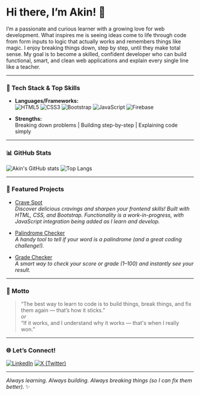 # Hi there, I’m Akin! 👋

I’m a passionate and curious learner with a growing love for web development. What inspires me is seeing ideas come to life through code from form inputs to logic that actually works and remembers things like magic. I enjoy breaking things down, step by step, until they make total sense. My goal is to become a skilled, confident developer who can build functional, smart, and clean web applications and explain every single line like a teacher.

---

### 🚀 Tech Stack & Top Skills

- **Languages/Frameworks:**  
  ![HTML5](https://img.shields.io/badge/-HTML5-E34F26?logo=html5&logoColor=fff) 
  ![CSS3](https://img.shields.io/badge/-CSS3-1572B6?logo=css3&logoColor=fff) 
  ![Bootstrap](https://img.shields.io/badge/-Bootstrap-7952B3?logo=bootstrap&logoColor=fff)
  ![JavaScript](https://img.shields.io/badge/-JavaScript-F7DF1E?logo=javascript&logoColor=222)
  ![Firebase](https://img.shields.io/badge/-Firebase-FFCA28?logo=firebase&logoColor=222)

- **Strengths:**  
  Breaking down problems | Building step-by-step | Explaining code simply

---

### 📊 GitHub Stats

![Akin's GitHub stats](https://github-readme-stats.vercel.app/api?username=investor-Akin&show_icons=true&theme=radical)
![Top Langs](https://github-readme-stats.vercel.app/api/top-langs/?username=investor-Akin&layout=compact&theme=radical)

---

### 🌟 Featured Projects

- [Crave Spot](https://github.com/investor-Akin/crave-spot)  
  _Discover delicious cravings and sharpen your frontend skills!
Built with HTML, CSS, and Bootstrap. Functionality is a work-in-progress, with JavaScript integration being added as I learn and develop._

- [Palindrome Checker](https://github.com/investor-Akin/Palindrome-Checker)  
  _A handy tool to tell if your word is a palindrome (and a great coding challenge!)._

- [Grade Checker](https://github.com/investor-Akin/Grade-checker)  
  _A smart way to check your score or grade (1–100) and instantly see your result._

---

### 💬 Motto

> “The best way to learn to code is to build things, break things, and fix them again — that’s how it sticks.”  
> _or_  
> “If it works, and I understand why it works — that's when I really won.”

---

### 🌐 Let’s Connect!

[![LinkedIn](https://img.shields.io/badge/-LinkedIn-0077B5?logo=linkedin&logoColor=white)](https://www.linkedin.com/in/%F0%9F%91%A8%E2%80%8D%F0%9F%92%BB-%C3%A4kinbowale-8921a32a6)
[![X (Twitter)](https://img.shields.io/badge/-@CodewithAkin-1DA1F2?logo=x&logoColor=white)](https://x.com/CodewithAkin?t=IiRfCldjlz1AMq4bwNKPIg&s=09)

---

_Always learning. Always building. Always breaking things (so I can fix them better)._ ✨
